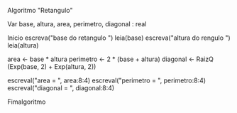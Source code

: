 Algoritmo "Retangulo"

Var
 base, altura, area, perimetro, diagonal : real
 



Inicio
 escreva("base do retangulo ")
 leia(base)
 escreva("altura do rengulo ")
 leia(altura)
 
 area <- base * altura
 perimetro <- 2 * (base + altura)
 diagonal <- RaizQ (Exp(base, 2) + Exp(altura, 2))

 escreval("area = ", area:8:4)
 escreval("perimetro = ", perimetro:8:4)
 escreval("diagonal = ", diagonal:8:4)



Fimalgoritmo
